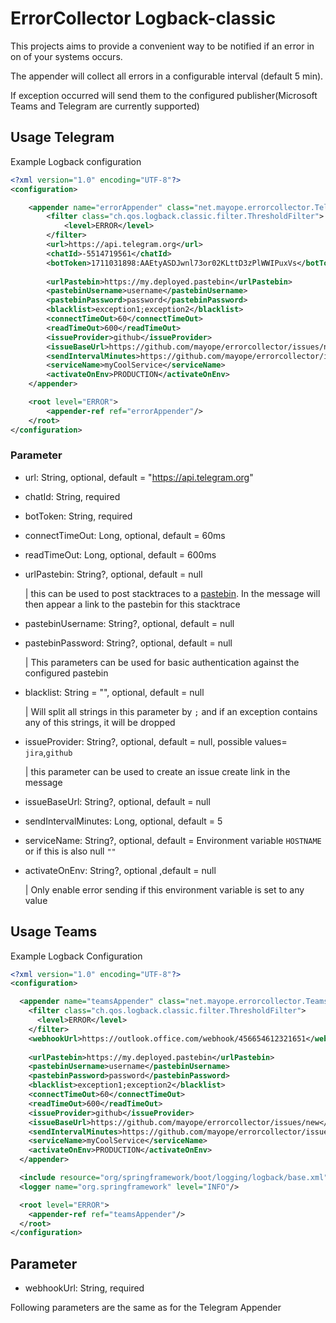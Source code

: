 # ErrorCollector Logback-classic 

This projects aims to provide a convenient way to be notified if an error in on of your systems occurs.

The appender will collect all errors in a configurable interval (default 5 min).

If exception occurred will send them to the configured publisher(Microsoft Teams and Telegram are currently supported)

## Usage Telegram
Example Logback configuration
```xml
<?xml version="1.0" encoding="UTF-8"?>
<configuration>

    <appender name="errorAppender" class="net.mayope.errorcollector.TelegramAppender">
        <filter class="ch.qos.logback.classic.filter.ThresholdFilter">
            <level>ERROR</level>
        </filter>
        <url>https://api.telegram.org</url>
        <chatId>-5514719561</chatId>
        <botToken>1711031898:AAEtyASDJwnl73or02KLttD3zPlWWIPuxVs</botToken>
      
        <urlPastebin>https://my.deployed.pastebin</urlPastebin>
        <pastebinUsername>username</pastebinUsername>
        <pastebinPassword>password</pastebinPassword>
        <blacklist>exception1;exception2</blacklist>
        <connectTimeOut>60</connectTimeOut>
        <readTimeOut>600</readTimeOut>
        <issueProvider>github</issueProvider>
        <issueBaseUrl>https://github.com/mayope/errorcollector/issues/new</issueBaseUrl>
        <sendIntervalMinutes>https://github.com/mayope/errorcollector/issues/new</sendIntervalMinutes>
        <serviceName>myCoolService</serviceName>
        <activateOnEnv>PRODUCTION</activateOnEnv>
    </appender>

    <root level="ERROR">
        <appender-ref ref="errorAppender"/>
    </root>
</configuration>
```
### Parameter
- url: String, optional, default = "https://api.telegram.org"
- chatId: String, required 
- botToken: String, required
  
- connectTimeOut: Long, optional, default = 60ms
- readTimeOut: Long, optional, default = 600ms
  

- urlPastebin: String?, optional, default = null

    | this can be used to post stacktraces to a [pastebin](https://github.com/mkaczanowski/pastebin).
    In the message will then appear a link to the pastebin for this stacktrace


- pastebinUsername: String?, optional, default = null
- pastebinPassword: String?, optional, default = null

    | This parameters can be used for basic authentication against the configured pastebin


- blacklist: String = "", optional, default = null

  | Will split all strings in this parameter by `;` and if an exception contains any of this strings, it will be dropped


- issueProvider: String?, optional, default = null, possible values= `jira`,`github`

  | this parameter can be used to create an issue create link in the message 

- issueBaseUrl: String?, optional, default = null
  

- sendIntervalMinutes: Long, optional, default = 5
- serviceName: String?, optional, default = Environment variable `HOSTNAME` or if this is also null `""`
- activateOnEnv: String?, optional ,default = null

  | Only enable error sending if this environment variable is set to any value

## Usage Teams
Example Logback Configuration

```xml
<?xml version="1.0" encoding="UTF-8"?>
<configuration>

  <appender name="teamsAppender" class="net.mayope.errorcollector.TeamsAppender">
    <filter class="ch.qos.logback.classic.filter.ThresholdFilter">
      <level>ERROR</level>
    </filter>
    <webhookUrl>https://outlook.office.com/webhook/456654612321651</webhookUrl>
    
    <urlPastebin>https://my.deployed.pastebin</urlPastebin>
    <pastebinUsername>username</pastebinUsername>
    <pastebinPassword>password</pastebinPassword>
    <blacklist>exception1;exception2</blacklist>
    <connectTimeOut>60</connectTimeOut>
    <readTimeOut>600</readTimeOut>
    <issueProvider>github</issueProvider>
    <issueBaseUrl>https://github.com/mayope/errorcollector/issues/new</issueBaseUrl>
    <sendIntervalMinutes>https://github.com/mayope/errorcollector/issues/new</sendIntervalMinutes>
    <serviceName>myCoolService</serviceName>
    <activateOnEnv>PRODUCTION</activateOnEnv>
  </appender>

  <include resource="org/springframework/boot/logging/logback/base.xml"/>
  <logger name="org.springframework" level="INFO"/>

  <root level="ERROR">
    <appender-ref ref="teamsAppender"/>
  </root>
</configuration>
```

## Parameter

- webhookUrl: String, required

Following parameters are the same as for the Telegram Appender

